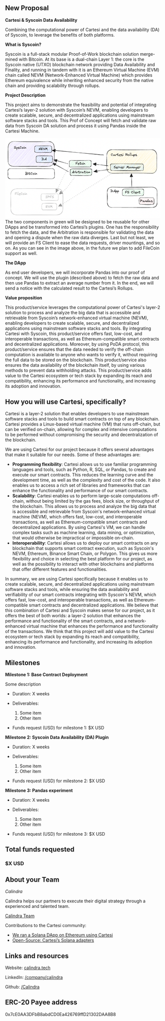 ## New Proposal

**Cartesi & Syscoin Data Availability**

Combining the computational power of Cartesi and the data availability (DA) of Syscoin, to leverage the benefits of both platforms.

**What is Syscoin?**

Syscoin is a full-stack modular Proof-of-Work blockchain solution merge-mined with Bitcoin. At its base is a dual-chain Layer 1: the core is the Syscoin native (UTXO) blockchain network providing Data Availability and Finality, and running in tandem with it is an Ethereum Virtual Machine (EVM) chain called NEVM (Network-Enhanced Virtual Machine) which provides Ethereum equivalence while inheriting enhanced security from the native chain and providing scalability through rollups.

**Project Description**
<!-- [Write the description long-form here, or else paste a [google drive link](https://url/) to a slide deck]
-->

This project aims to demonstrate the feasibility and potential of integrating Cartesi’s layer-2 solution with Syscoin’s NEVM, enabling developers to create scalable, secure, and decentralized applications using mainstream software stacks and tools. This Prof of Concept will fetch and validate raw data from Syscoin DA solution and process it using Pandas inside the Cartesi Machine.

![Cartesi and Syscoin](https://github.com/Calindra/cartesi-proposals/blob/main/images/cartesi_proposal_Syscoin_2.png?raw=true)
The two components in green will be designed to be reusable for other DApps and be transformed into Cartesi’s plugins. One has the responsibility to fetch the data, and the Arbitration is responsible for validating the data and opening a dispute when the raw data diverges. 
Last but not least, we will provide an FS Client to ease the data requests, driver mountings, and so on.
As you can see in the image above, in the future we plan to add FileCoin support as well.

**The DApp**

As end user developers, we will incorporate Pandas into our proof of concept. We will use the plugin (described above) to fetch the raw data and then use Pandas to extract an average number from it. In the end, we will send a notice with the calculated result to the Cartesi’s Rollups.

**Value proposition**
<!-- [Why would someone use this product/service? Or how does it add value to the Cartesi ecosystem or tech stack?]
-->
This product/service leverages the computational power of Cartesi's layer-2 solution to process and analyze the big data that is accessible and retrievable from Syscoin’s network-enhanced virtual machine (NEVM), enabling developers to create scalable, secure, and decentralized applications using mainstream software stacks and tools. By integrating Cartesi with Syscoin, this product/service offers fast, low-cost, and interoperable transactions, as well as Ethereum-compatible smart contracts and decentralized applications. Moreover, by using PoDA protocol, this product/service ensures that the data needed to verify the off-chain computation is available to anyone who wants to verify it, without requiring the full data to be stored on the blockchain. This product/service also ensures the data availability of the blockchain itself, by using various methods to prevent data withholding attacks. This product/service adds value to the Cartesi ecosystem or tech stack by expanding its reach and compatibility, enhancing its performance and functionality, and increasing its adoption and innovation.

## How you will use Cartesi, specifically?

<!--[Details about how you're using Cartesi specifically, and why it makes sense. This is the most important part of the proposal. If you are not precise, or your intention is not feasible, the proposal will be rejected.]-->

Cartesi is a layer-2 solution that enables developers to use mainstream software stacks and tools to build smart contracts on top of any blockchain. Cartesi provides a Linux-based virtual machine (VM) that runs off-chain, but can be verified on-chain, allowing for complex and intensive computations to be performed without compromising the security and decentralization of the blockchain.

We are using Cartesi for our project because it offers several advantages that make it suitable for our needs. Some of these advantages are:

- **Programming flexibility**: Cartesi allows us to use familiar programming languages and tools, such as Python, R, SQL, or Pandas, to create and execute our smart contracts. This reduces the learning curve and the development time, as well as the complexity and cost of the code. It also enables us to access a rich set of libraries and frameworks that can enhance the functionality and performance of our smart contracts.
- **Scalability**: Cartesi enables us to perform large-scale computations off-chain, without being limited by the gas fees, block size, or throughput of the blockchain. This allows us to process and analyze the big data that is accessible and retrievable from Syscoin's network-enhanced virtual machine (NEVM), which offers fast, low-cost, and interoperable transactions, as well as Ethereum-compatible smart contracts and decentralized applications. By using Cartesi's VM, we can handle complex tasks such as machine learning, data mining, or optimization, that would otherwise be impractical or impossible on-chain.
- **Interoperability**: Cartesi allows us to deploy our smart contracts on any blockchain that supports smart contract execution, such as Syscoin's NEVM, Ethereum, Binance Smart Chain, or Polygon. This gives us more flexibility and choice in selecting the best platform for our project, as well as the possibility to interact with other blockchains and platforms that offer different features and functionalities.

In summary, we are using Cartesi specifically because it enables us to create scalable, secure, and decentralized applications using mainstream software stacks and tools, while ensuring the data availability and verifiability of our smart contracts integrating with Syscoin's NEVM, which offers fast, low-cost, and interoperable transactions, as well as Ethereum-compatible smart contracts and decentralized applications. We believe that this combination of Cartesi and Syscoin makes sense for our project, as it offers the best of both worlds: a layer-2 solution that enhances the performance and functionality of the smart contracts, and a network-enhanced virtual machine that enhances the performance and functionality of the transactions. We think that this project will add value to the Cartesi ecosystem or tech stack by expanding its reach and compatibility, enhancing its performance and functionality, and increasing its adoption and innovation.

## Milestones

**Milestone 1: Base Contract Deployment**

Some description

* Duration: X weeks

* Deliverables:
  1. Some item
  2. Other item

<!-- 
[what will be produced, accomplished, or demonstrated by the end of this period?]
-->

* Funds request (USD) for milestone 1: $X USD

**Milestone 2: Syscoin Data Availability (DA) Plugin**

* Duration: X weeks

* Deliverables:
  1. Some item
  2. Other item
<!--[what will be produced, accomplished, or demonstrated by the end of this period?]-->

* Funds request (USD) for milestone 2: $X USD

**Milestone 3: Pandas experiment**

* Duration: X weeks

<!--[what will be produced, accomplished, or demonstrated by the end of this period?]-->
* Deliverables:
  1. Some item
  2. Other item

* Funds request (USD) for milestone 3: $X USD

## Total funds requested

### $X USD

<!--
Use of funds (specific breakdown):

* [List item: price in usd]
* [List item: price in usd]
* [List item: price in usd]
* [List item: price in usd]
* [List item: price in usd]
* [List item: price in usd]
-->
## About your Team

<!-- ordem alfabetica -->
<!--*[person 1]*-->
*Calindra*

Calindra helps our partners to execute their digital strategy through a experienced and talented team.

[Calindra Team](https://calindra.tech/team.html)

Contributions to the Cartesi community:

* [We ran a Solana DApp on Ethereum using Cartesi](https://blog.calindra.com.br/we-ran-a-solana-dapp-on-ethereum-using-cartesi-35da59ed1e47)
* [Open-Source: Cartesi’s Solana adapters](https://blog.calindra.com.br/solana-cartesi-under-the-hood-c4fbef266c89)

## Links and resources

Website: [calindra.tech](https://calindra.tech/) 

LinkedIn: [/company/calindra](https://www.linkedin.com/company/calindra)

Github: [/Calindra](https://github.com/Calindra) 

## ERC-20 Payee address

<!-- [your proposal will be rejected if you do not list a payee address. This address is where payments for the milestones will be made. The address must be a mainnet Ethereum ERC-20 address that can accept USDC. -->
0x7cE0AA3DFbB8abdCD0Ea426769ffD21302DAA8B8
